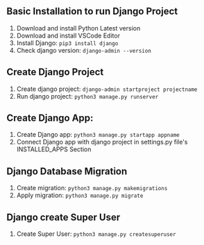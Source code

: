 ## Basic Installation to run Django Project
1. Download and install Python Latest version
2. Download and install VSCode Editor
3. Install Django: `pip3 install django`
4. Check django version: `django-admin --version`

## Create Django Project
1. Create django project: `django-admin startproject projectname`
2. Run django project: `python3 manage.py runserver`

## Create Django App:
1. Create Django app: `python3 manage.py startapp appname`
2. Connect Django app with django project in settings.py file's INSTALLED_APPS Section

## Django Database Migration
1. Create migration: `python3 manage.py makemigrations`
2. Apply migration: `python3 manage.py migrate`

## Django create Super User
1. Create Super User: `python3 manage.py createsuperuser`
